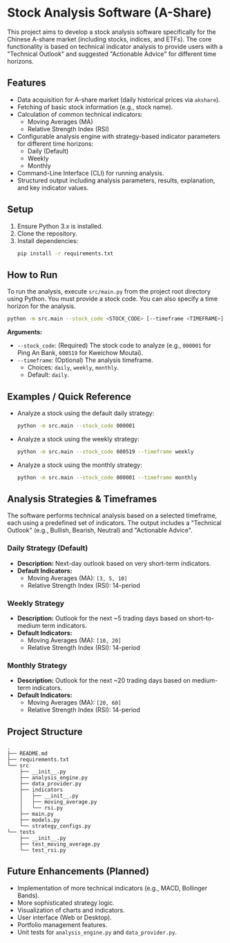 # Stock Analysis Software (A-Share)

This project aims to develop a stock analysis software specifically for the Chinese A-share market (including stocks, indices, and ETFs).
The core functionality is based on technical indicator analysis to provide users with a "Technical Outlook" and suggested "Actionable Advice" for different time horizons.

## Features
- Data acquisition for A-share market (daily historical prices via `akshare`).
- Fetching of basic stock information (e.g., stock name).
- Calculation of common technical indicators:
    - Moving Averages (MA)
    - Relative Strength Index (RSI)
- Configurable analysis engine with strategy-based indicator parameters for different time horizons:
    - Daily (Default)
    - Weekly
    - Monthly
- Command-Line Interface (CLI) for running analysis.
- Structured output including analysis parameters, results, explanation, and key indicator values.

## Setup
1.  Ensure Python 3.x is installed.
2.  Clone the repository.
3.  Install dependencies:
    ```bash
    pip install -r requirements.txt
    ```

## How to Run

To run the analysis, execute `src/main.py` from the project root directory using Python. You must provide a stock code. You can also specify a time horizon for the analysis.

```bash
python -m src.main --stock_code <STOCK_CODE> [--timeframe <TIMEFRAME>]
```

**Arguments:**
*   `--stock_code`: (Required) The stock code to analyze (e.g., `000001` for Ping An Bank, `600519` for Kweichow Moutai).
*   `--timeframe`: (Optional) The analysis timeframe.
    *   Choices: `daily`, `weekly`, `monthly`.
    *   Default: `daily`.

## Examples / Quick Reference

*   Analyze a stock using the default daily strategy:
    ```bash
    python -m src.main --stock_code 000001
    ```

*   Analyze a stock using the weekly strategy:
    ```bash
    python -m src.main --stock_code 600519 --timeframe weekly
    ```

*   Analyze a stock using the monthly strategy:
    ```bash
    python -m src.main --stock_code 000001 --timeframe monthly
    ```

## Analysis Strategies & Timeframes

The software performs technical analysis based on a selected timeframe, each using a predefined set of indicators. The output includes a "Technical Outlook" (e.g., Bullish, Bearish, Neutral) and "Actionable Advice".

### Daily Strategy (Default)
*   **Description:** Next-day outlook based on very short-term indicators.
*   **Default Indicators:**
    *   Moving Averages (MA): `[3, 5, 10]`
    *   Relative Strength Index (RSI): 14-period

### Weekly Strategy
*   **Description:** Outlook for the next ~5 trading days based on short-to-medium term indicators.
*   **Default Indicators:**
    *   Moving Averages (MA): `[10, 20]`
    *   Relative Strength Index (RSI): 14-period

### Monthly Strategy
*   **Description:** Outlook for the next ~20 trading days based on medium-term indicators.
*   **Default Indicators:**
    *   Moving Averages (MA): `[20, 60]`
    *   Relative Strength Index (RSI): 14-period

## Project Structure
```
.
├── README.md
├── requirements.txt
└── src
    ├── __init__.py
    ├── analysis_engine.py
    ├── data_provider.py
    ├── indicators
    │   ├── __init__.py
    │   ├── moving_average.py
    │   └── rsi.py
    ├── main.py
    ├── models.py
    └── strategy_configs.py
└── tests
    ├── __init__.py
    ├── test_moving_average.py
    └── test_rsi.py
```

## Future Enhancements (Planned)
- Implementation of more technical indicators (e.g., MACD, Bollinger Bands).
- More sophisticated strategy logic.
- Visualization of charts and indicators.
- User interface (Web or Desktop).
- Portfolio management features.
- Unit tests for `analysis_engine.py` and `data_provider.py`.
```
